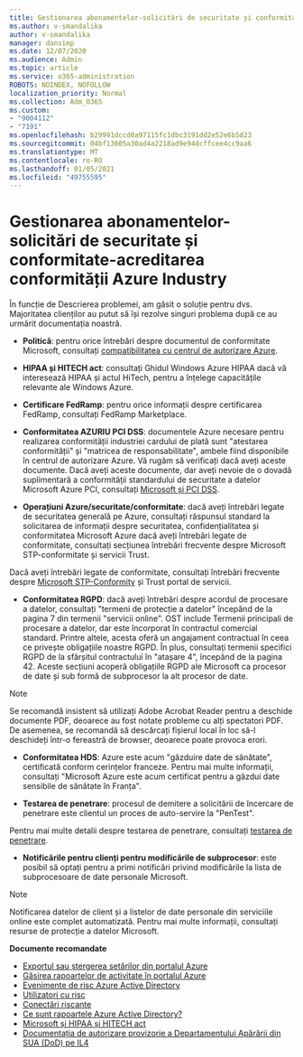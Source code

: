 ```yaml
---
title: Gestionarea abonamentelor-solicitări de securitate și conformitate-acreditarea conformității Azure Industry
ms.author: v-smandalika
author: v-smandalika
manager: dansimp
ms.date: 12/07/2020
ms.audience: Admin
ms.topic: article
ms.service: o365-administration
ROBOTS: NOINDEX, NOFOLLOW
localization_priority: Normal
ms.collection: Adm_O365
ms.custom:
- "9004112"
- "7191"
ms.openlocfilehash: b29991dccd0a97115fc1dbc3191dd2e52e6b5d23
ms.sourcegitcommit: 04bf13605a30ad4a2218ad9e94dcffcee4cc9aa6
ms.translationtype: MT
ms.contentlocale: ro-RO
ms.lasthandoff: 01/05/2021
ms.locfileid: "49755595"
---
```

# <a name="subscription-management---security-and-compliance-requests---azure-industry-compliance-accreditation"></a>Gestionarea abonamentelor-solicitări de securitate și conformitate-acreditarea conformității Azure Industry

În funcție de Descrierea problemei, am găsit o soluție pentru dvs. Majoritatea clienților au putut să își rezolve singuri problema după ce au urmărit documentația noastră.

- **Politică**: pentru orice întrebări despre documentul de conformitate Microsoft, consultați [compatibilitatea cu centrul de autorizare Azure](https://docs.microsoft.com/compliance/regulatory/offering-SOC).

- **HIPAA și HITECH act**: consultați Ghidul Windows Azure HIPAA dacă vă interesează HIPAA și actul HiTech, pentru a înțelege capacitățile relevante ale Windows Azure.

- **Certificare FedRamp**: pentru orice informații despre certificarea FedRamp, consultați FedRamp Marketplace.

- **Conformitatea AZURIU PCI DSS**: documentele Azure necesare pentru realizarea conformității industriei cardului de plată sunt "atestarea conformității" și "matricea de responsabilitate", ambele fiind disponibile în centrul de autorizare Azure. Vă rugăm să verificați dacă aveți aceste documente. Dacă aveți aceste documente, dar aveți nevoie de o dovadă suplimentară a conformității standardului de securitate a datelor Microsoft Azure PCI, consultați [Microsoft și PCI DSS](https://docs.microsoft.com/compliance/regulatory/offering-PCI-DSS).

- **Operațiuni Azure/securitate/conformitate**: dacă aveți întrebări legate de securitatea generală pe Azure, consultați răspunsul standard la solicitarea de informații despre securitatea, confidențialitatea și conformitatea Microsoft Azure dacă aveți întrebări legate de conformitate, consultați secțiunea întrebări frecvente despre Microsoft STP-conformitate și servicii Trust.

Dacă aveți întrebări legate de conformitate, consultați întrebări frecvente despre [Microsoft STP-Conformity](https://www.microsoft.com/trust-center/compliance/compliance-overview) și Trust portal de servicii.

- **Conformitatea RGPD**: dacă aveți întrebări despre acordul de procesare a datelor, consultați "termeni de protecție a datelor" începând de la pagina 7 din termenii "servicii online". OST include Termenii principali de procesare a datelor, dar este încorporat în contractul comercial standard. Printre altele, acesta oferă un angajament contractual în ceea ce privește obligațiile noastre RGPD. În plus, consultați termenii specifici RGPD de la sfârșitul contractului în "atașare 4", începând de la pagina 42. Aceste secțiuni acoperă obligațiile RGPD ale Microsoft ca procesor de date și sub formă de subprocesor la alt procesor de date.

> [!NOTE]
> Se recomandă insistent să utilizați Adobe Acrobat Reader pentru a deschide documente PDF, deoarece au fost notate probleme cu alți spectatori PDF. De asemenea, se recomandă să descărcați fișierul local în loc să-l deschideți într-o fereastră de browser, deoarece poate provoca erori.

- **Conformitatea HDS**: Azure este acum "găzduire date de sănătate", certificată conform cerințelor franceze. Pentru mai multe informații, consultați "Microsoft Azure este acum certificat pentru a găzdui date sensibile de sănătate în Franța".

- **Testarea de penetrare**: procesul de demitere a solicitării de încercare de penetrare este clientul un proces de auto-servire la "PenTest".

Pentru mai multe detalii despre testarea de penetrare, consultați [testarea de penetrare](https://docs.microsoft.com/azure/security/fundamentals/pen-testing).

- **Notificările pentru clienți pentru modificările de subprocesor**: este posibil să optați pentru a primi notificări privind modificările la lista de subprocesoare de date personale Microsoft.

> [!NOTE]
> Notificarea datelor de client și a listelor de date personale din serviciile online este complet automatizată. Pentru mai multe informații, consultați resurse de protecție a datelor Microsoft.

**Documente recomandate**

- [Exportul sau ștergerea setărilor din portalul Azure](https://docs.microsoft.com/azure/azure-portal/set-preferences)
- [Găsirea rapoartelor de activitate în portalul Azure](https://docs.microsoft.com/azure/active-directory/reports-monitoring/howto-find-activity-reports)
- [Evenimente de risc Azure Active Directory](https://docs.microsoft.com/azure/active-directory/identity-protection/overview-identity-protection)
- [Utilizatori cu risc](https://docs.microsoft.com/azure/active-directory/identity-protection/overview-identity-protection)
- [Conectări riscante](https://docs.microsoft.com/azure/active-directory/identity-protection/overview-identity-protection)
- [Ce sunt rapoartele Azure Active Directory?](https://docs.microsoft.com/azure/active-directory/reports-monitoring/overview-reports)
- [Microsoft și HIPAA și HITECH act](https://docs.microsoft.com/compliance/regulatory/offering-hipaa-hitech)
- [Documentația de autorizare provizorie a Departamentului Apărării din SUA (DoD) pe IL4](https://docs.microsoft.com/compliance/regulatory/offering-DoD-DISA-L2-L4-L5)













